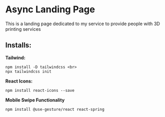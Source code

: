 # Async Landing Page

This is a landing page dedicated to my service to provide people with 3D printing services

## Installs:
**Tailwind:** <br>
```
npm install -D tailwindcss <br>
npx tailwindcss init
```

**React Icons:** <br>
```
npm install react-icons --save
```

**Mobile Swipe Functionality** <br>
```
npm install @use-gesture/react react-spring
```